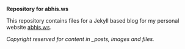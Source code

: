 **Repository for abhis.ws**

This repository contains files for a Jekyll based blog for my personal website [abhis.ws](http://abhis.ws).

*Copyright reserved for content in _posts, images and files.*